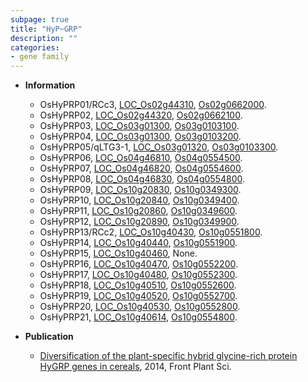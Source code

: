 ```yaml
---
subpage: true
title: "HyP~GRP"
description: ""
categories:
- gene family
---
```


* **Information**  
    + OsHyPRP01/RCc3, [LOC_Os02g44310](http://rice.plantbiology.msu.edu/cgi-bin/ORF_infopage.cgi?orf=LOC_Os02g44310), [Os02g0662000](http://rapdb.dna.affrc.go.jp/viewer/gbrowse_details/irgsp1?name=Os02g0662000).
    + OsHyPRP02, [LOC_Os02g44320](http://rice.plantbiology.msu.edu/cgi-bin/ORF_infopage.cgi?orf=LOC_Os02g44320), [Os02g0662100](http://rapdb.dna.affrc.go.jp/viewer/gbrowse_details/irgsp1?name=Os02g0662100).
    + OsHyPRP03, [LOC_Os03g01300](http://rice.plantbiology.msu.edu/cgi-bin/ORF_infopage.cgi?orf=LOC_Os03g01300), [Os03g0103100](http://rapdb.dna.affrc.go.jp/viewer/gbrowse_details/irgsp1?name=Os03g0103100).
    + OsHyPRP04, [LOC_Os03g01300](http://rice.plantbiology.msu.edu/cgi-bin/ORF_infopage.cgi?orf=LOC_Os03g01300), [Os03g0103200](http://rapdb.dna.affrc.go.jp/viewer/gbrowse_details/irgsp1?name=Os03g0103200).
    + OsHyPRP05/qLTG3-1, [LOC_Os03g01320](http://rice.plantbiology.msu.edu/cgi-bin/ORF_infopage.cgi?orf=LOC_Os03g01320), [Os03g0103300](http://rapdb.dna.affrc.go.jp/viewer/gbrowse_details/irgsp1?name=Os03g0103300).
    + OsHyPRP06, [LOC_Os04g46810](http://rice.plantbiology.msu.edu/cgi-bin/ORF_infopage.cgi?orf=LOC_Os04g46810), [Os04g0554500](http://rapdb.dna.affrc.go.jp/viewer/gbrowse_details/irgsp1?name=Os04g0554500).
    + OsHyPRP07, [LOC_Os04g46820](http://rice.plantbiology.msu.edu/cgi-bin/ORF_infopage.cgi?orf=LOC_Os04g46820), [Os04g0554600](http://rapdb.dna.affrc.go.jp/viewer/gbrowse_details/irgsp1?name=Os04g0554600).
    + OsHyPRP08, [LOC_Os04g46830](http://rice.plantbiology.msu.edu/cgi-bin/ORF_infopage.cgi?orf=LOC_Os04g46830), [Os04g0554800](http://rapdb.dna.affrc.go.jp/viewer/gbrowse_details/irgsp1?name=Os04g0554800).
    + OsHyPRP09, [LOC_Os10g20830](http://rice.plantbiology.msu.edu/cgi-bin/ORF_infopage.cgi?orf=LOC_Os10g20830), [Os10g0349300](http://rapdb.dna.affrc.go.jp/viewer/gbrowse_details/irgsp1?name=Os10g0349300).
    + OsHyPRP10, [LOC_Os10g20840](http://rice.plantbiology.msu.edu/cgi-bin/ORF_infopage.cgi?orf=LOC_Os10g20840), [Os10g0349400](http://rapdb.dna.affrc.go.jp/viewer/gbrowse_details/irgsp1?name=Os10g0349400).
    + OsHyPRP11, [LOC_Os10g20860](http://rice.plantbiology.msu.edu/cgi-bin/ORF_infopage.cgi?orf=LOC_Os10g20860), [Os10g0349600](http://rapdb.dna.affrc.go.jp/viewer/gbrowse_details/irgsp1?name=Os10g0349600).
    + OsHyPRP12, [LOC_Os10g20890](http://rice.plantbiology.msu.edu/cgi-bin/ORF_infopage.cgi?orf=LOC_Os10g20890), [Os10g0349900](http://rapdb.dna.affrc.go.jp/viewer/gbrowse_details/irgsp1?name=Os10g0349900).
    + OsHyPRP13/RCc2, [LOC_Os10g40430](http://rice.plantbiology.msu.edu/cgi-bin/ORF_infopage.cgi?orf=LOC_Os10g40430), [Os10g0551800](http://rapdb.dna.affrc.go.jp/viewer/gbrowse_details/irgsp1?name=Os10g0551800).
    + OsHyPRP14, [LOC_Os10g40440](http://rice.plantbiology.msu.edu/cgi-bin/ORF_infopage.cgi?orf=LOC_Os10g40440), [Os10g0551900](http://rapdb.dna.affrc.go.jp/viewer/gbrowse_details/irgsp1?name=Os10g0551900).
    + OsHyPRP15, [LOC_Os10g40460](http://rice.plantbiology.msu.edu/cgi-bin/ORF_infopage.cgi?orf=LOC_Os10g40460), None.
    + OsHyPRP16, [LOC_Os10g40470](http://rice.plantbiology.msu.edu/cgi-bin/ORF_infopage.cgi?orf=LOC_Os10g40470), [Os10g0552200](http://rapdb.dna.affrc.go.jp/viewer/gbrowse_details/irgsp1?name=Os10g0552200).
    + OsHyPRP17, [LOC_Os10g40480](http://rice.plantbiology.msu.edu/cgi-bin/ORF_infopage.cgi?orf=LOC_Os10g40480), [Os10g0552300](http://rapdb.dna.affrc.go.jp/viewer/gbrowse_details/irgsp1?name=Os10g0552300).
    + OsHyPRP18, [LOC_Os10g40510](http://rice.plantbiology.msu.edu/cgi-bin/ORF_infopage.cgi?orf=LOC_Os10g40510), [Os10g0552600](http://rapdb.dna.affrc.go.jp/viewer/gbrowse_details/irgsp1?name=Os10g0552600).
    + OsHyPRP19, [LOC_Os10g40520](http://rice.plantbiology.msu.edu/cgi-bin/ORF_infopage.cgi?orf=LOC_Os10g40520), [Os10g0552700](http://rapdb.dna.affrc.go.jp/viewer/gbrowse_details/irgsp1?name=Os10g0552700).
    + OsHyPRP20, [LOC_Os10g40530](http://rice.plantbiology.msu.edu/cgi-bin/ORF_infopage.cgi?orf=LOC_Os10g40530), [Os10g0552800](http://rapdb.dna.affrc.go.jp/viewer/gbrowse_details/irgsp1?name=Os10g0552800).
    + OsHyPRP21, [LOC_Os10g40614](http://rice.plantbiology.msu.edu/cgi-bin/ORF_infopage.cgi?orf=LOC_Os10g40614), [Os10g0554800](http://rapdb.dna.affrc.go.jp/viewer/gbrowse_details/irgsp1?name=Os10g0554800).

* **Publication**  
    + [Diversification of the plant-specific hybrid glycine-rich protein HyGRP genes in cereals](http://www.ncbi.nlm.nih.gov/pubmed?term=Diversification+of+the+plant-specific+hybrid+glycine-rich+protein+HyGRP+genes+in+cereals%5BTitle%5D), 2014, Front Plant Sci.


